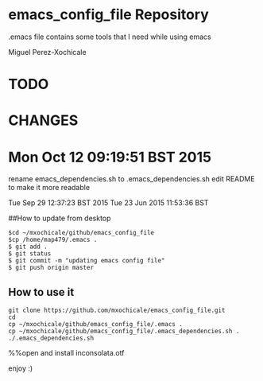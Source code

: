 # emacs_config_file Repository

.emacs file contains some tools that I need while using emacs

Miguel Perez-Xochicale 

TODO
=====

CHANGES
=======

# Mon Oct 12 09:19:51 BST 2015
rename emacs_dependencies.sh to .emacs_dependencies.sh
edit README to make it more readable


Tue Sep 29 12:37:23 BST 2015
Tue 23 Jun 2015 11:53:36 BST 

##How to update from desktop

```
$cd ~/mxochicale/github/emacs_config_file
$cp /home/map479/.emacs .
$ git add .
$ git status
$ git commit -m "updating emacs config file"
$ git push origin master
```


## How to use it

```
git clone https://github.com/mxochicale/emacs_config_file.git
cd
cp ~/mxochicale/github/emacs_config_file/.emacs .
cp ~/mxochicale/github/emacs_config_file/.emacs_dependencies.sh .
./.emacs_dependencies.sh 

```

%%open and install inconsolata.otf

enjoy :)

